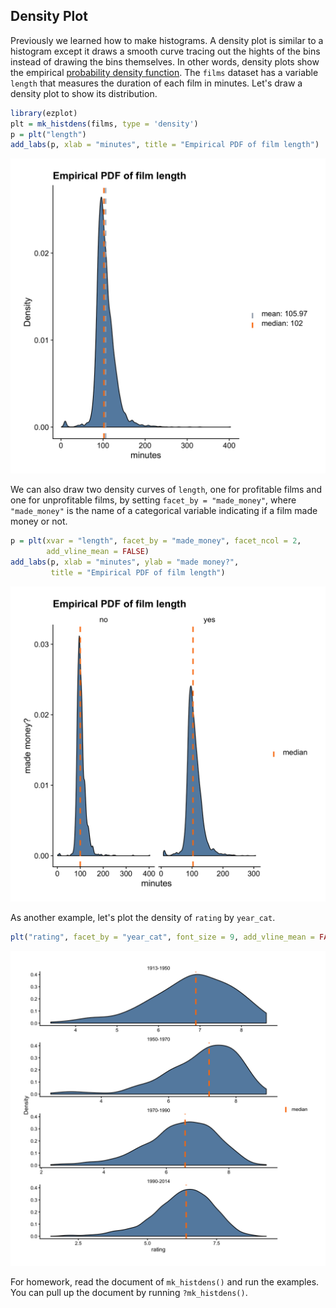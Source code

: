 ## Density Plot

Previously we learned how to make histograms. A density plot is similar to a histogram except it draws a smooth curve tracing out the hights of the bins instead of drawing the bins themselves. In other words, density plots show the empirical [probability density function](https://en.wikipedia.org/wiki/Probability_density_function). The `films` dataset has a variable `length` that measures the duration of each film in minutes. Let's draw a density plot to show its distribution. 


```r
library(ezplot)
plt = mk_histdens(films, type = 'density')
p = plt("length")
add_labs(p, xlab = "minutes", title = "Empirical PDF of film length")
```

![Empirical PDF of film length](images/density_length-1.png)

We can also draw two density curves of `length`, one for profitable films and one for unprofitable films, by setting `facet_by = "made_money"`, where `"made_money"` is the name of a categorical variable indicating if a film made money or not.


```r
p = plt(xvar = "length", facet_by = "made_money", facet_ncol = 2,
        add_vline_mean = FALSE) 
add_labs(p, xlab = "minutes", ylab = "made money?", 
         title = "Empirical PDF of film length")
```

![Empirical PDF of film length by two groups](images/density_length_by_made_money-1.png)

As another example, let's plot the density of `rating` by `year_cat`.


```r
plt("rating", facet_by = "year_cat", font_size = 9, add_vline_mean = FALSE) 
```

![Empirical PDF of film length by decades](images/density_rating_by_year_cat-1.png)

For homework, read the document of `mk_histdens()` and run the examples. 
You can pull up the document by running `?mk_histdens()`. 
